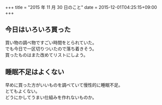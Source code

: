 +++
title = "2015 年 11 月 30 日のこと"
date = 2015-12-01T04:25:15+09:00
+++

## 今日はいろいろ買った

買い物の調べ物ですごい時間をとられていた。  
でも今日で一区切りついたので落ち着きそう。  
買ったものはまた改めてリストにしよう。

## 睡眠不足はよくない

早めに買った方がいいものを調べていて慢性的に睡眠不足。  
とてもよくない。  
どうにかしてうまい仕組みを作れないものか。
